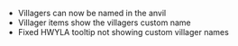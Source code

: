 - Villagers can now be named in the anvil
- Villager items show the villagers custom name
- Fixed HWYLA tooltip not showing custom villager names